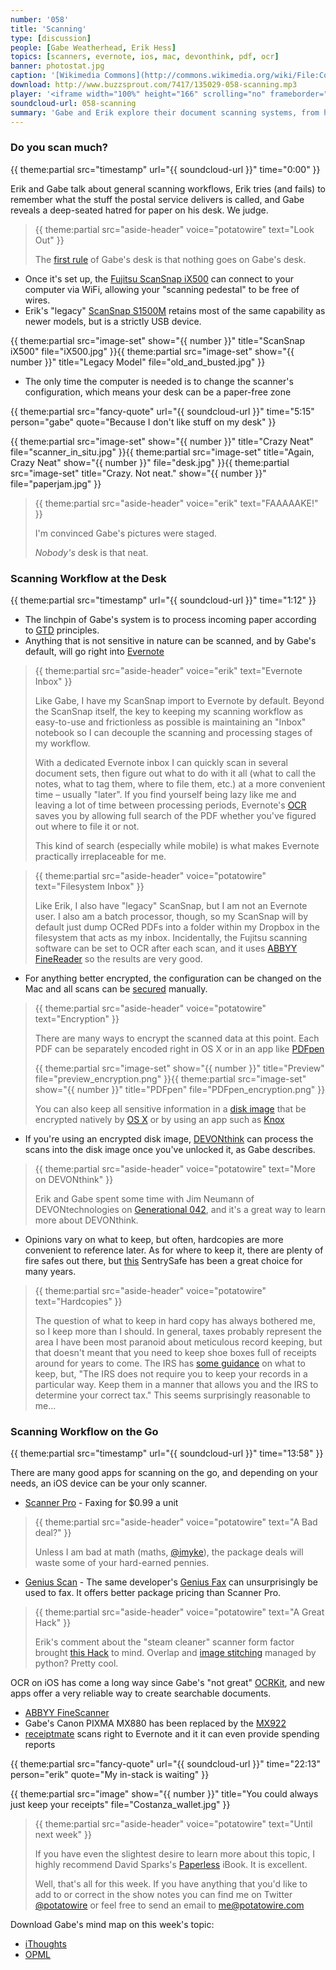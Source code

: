```yaml
---
number: '058'
title: 'Scanning'
type: [discussion]
people: [Gabe Weatherhead, Erik Hess]
topics: [scanners, evernote, ios, mac, devonthink, pdf, ocr]
banner: photostat.jpg
caption: '[Wikimedia Commons](http://commons.wikimedia.org/wiki/File:Commercial_Camera_Company_Photostat_advert_in_American_Machinist_1920-07-01.png)'
download: http://www.buzzsprout.com/7417/135029-058-scanning.mp3
player: '<iframe width="100%" height="166" scrolling="no" frameborder="no" src="https://w.soundcloud.com/player/?url=https%3A//api.soundcloud.com/tracks/123377524&amp;color=ff6600&amp;auto_play=false&amp;show_artwork=true"></iframe>'
soundcloud-url: 058-scanning
summary: 'Gabe and Erik explore their document scanning systems, from hardware, to software, to mobile workflows.'
---
```


### Do you scan much?

{{ theme:partial src="timestamp" url="{{ soundcloud-url }}" time="0:00" }}

Erik and Gabe talk about general scanning workflows, Erik tries (and fails) to remember what the stuff the postal service delivers is called, and Gabe reveals a deep-seated hatred for paper on his desk. We judge. 

> {{ theme:partial src="aside-header" voice="potatowire" text="Look Out" }}
>
>  The [first rule](www.imdb.com/title/tt0137523/) of Gabe's desk is that nothing goes on Gabe's desk.

* Once it's set up, the [Fujitsu ScanSnap iX500](http://www.amazon.com/gp/product/B00ATZ9QMO/ref=as_li_ss_tl?ie=UTF8&camp=1789&creative=390957&creativeASIN=B00ATZ9QMO&linkCode=as2&tag=potatowire-20) can connect to your computer via WiFi, allowing your "scanning pedestal" to be free of wires. 
* Erik's "legacy" [ScanSnap S1500M](http://www.fujitsu.com/us/services/computing/peripherals/scanners/scansnap/scansnap-s1500m.html) retains most of the same capability as newer models, but is a strictly USB device.

{{ theme:partial src="image-set" show="{{ number }}" title="ScanSnap iX500" file="iX500.jpg" }}{{ theme:partial src="image-set" show="{{ number }}" title="Legacy Model" file="old_and_busted.jpg" }}

* The only time the computer is needed is to change the scanner's configuration, which means your desk can be a paper-free zone

{{ theme:partial src="fancy-quote" url="{{ soundcloud-url }}" time="5:15" person="gabe" quote="Because I don't like stuff on my desk" }}

{{ theme:partial src="image-set" show="{{ number }}" title="Crazy Neat" file="scanner_in_situ.jpg" }}{{ theme:partial src="image-set" title="Again, Crazy Neat" show="{{ number }}" file="desk.jpg" }}{{ theme:partial src="image-set" title="Crazy. Not neat." show="{{ number }}" file="paperjam.jpg" }}

> {{ theme:partial src="aside-header" voice="erik" text="FAAAAAKE!" }}
>
> I'm convinced Gabe's pictures were staged. 
> 
> *Nobody's* desk is that neat.

### Scanning Workflow at the Desk

{{ theme:partial src="timestamp" url="{{ soundcloud-url }}" time="1:12" }} 

* The linchpin of Gabe's system is to process incoming paper according to [GTD](http://www.youtube.com/watch?v=jofNR_WkoCE&t=40) principles. 
* Anything that is not sensitive in nature can be scanned, and by Gabe's default, will go right into [Evernote](https://www.evernote.com/referral/Registration.action?uid=117091&sig=c008e6b26a1839c60958169092eb6b42)

> {{ theme:partial src="aside-header" voice="erik" text="Evernote Inbox" }}
>
> Like Gabe, I have my ScanSnap import to Evernote by default. Beyond the ScanSnap itself, the key to keeping my scanning workflow as easy-to-use and frictionless as possible is maintaining an "Inbox" notebook so I can decouple the scanning and processing stages of my workflow.
>
> With a dedicated Evernote inbox I can quickly scan in several document sets, then figure out what to do with it all (what to call the notes, what to tag them, where to file them, etc.) at a more convenient time &ndash; usually "later". If you find yourself being lazy like me and leaving a lot of time between processing periods, Evernote's [OCR](en.wikipedia.org/wiki/Optical_character_recognition/) saves you by allowing full search of the PDF whether you've figured out where to file it or not.
>
> This kind of search (especially while mobile) is what makes Evernote practically irreplaceable for me.

> {{ theme:partial src="aside-header" voice="potatowire" text="Filesystem Inbox" }}
>
> Like Erik, I also have "legacy" ScanSnap, but I am not an Evernote user. I also am a batch processor, though, so my ScanSnap will by default just dump OCRed PDFs into a folder within my Dropbox in the filesystem that acts as my inbox. Incidentally, the Fujitsu scanning software can be set to OCR after each scan, and it uses [ABBYY FineReader](http://finereader.abbyy.com/) so the results are very good.

* For anything better encrypted, the configuration can be changed on the Mac and all scans can be [secured](http://www.strategypage.com/humor/articles/20020406.asp) manually.

> {{ theme:partial src="aside-header" voice="potatowire" text="Encryption" }}
>
>  There are many ways to encrypt the scanned data at this point. Each PDF can be separately encoded right in OS X or in an app like [PDFpen](http://smilesoftware.com/PDFpen/index.html)
> 
> {{ theme:partial src="image-set" show="{{ number }}" title="Preview" file="preview_encryption.png" }}{{ theme:partial src="image-set" show="{{ number }}" title="PDFpen" file="PDFpen_encryption.png" }}
> 
> You can also keep all sensitive information in a [disk image](http://en.wikipedia.org/wiki/Sparse_image/) that be encrypted natively by [OS X](http://support.apple.com/kb/HT1578) or by using an app such as [Knox](https://agilebits.com/knox/)

* If you're using an encrypted disk image, [DEVONthink](http://www.devontechnologies.com/products/devonthink/) can process the scans into the disk image once you've unlocked it, as Gabe describes.

> {{ theme:partial src="aside-header" voice="potatowire" text="More on DEVONthink" }}
>
>   Erik and Gabe spent some time with Jim Neumann of DEVONtechnologies on [Generational 042](/episodes/042-exploring-devonthink-with-jim-neumann), and it's a great way to learn more about DEVONthink.

* Opinions vary on what to keep, but often, hardcopies are more convenient to reference later. As for where to keep it, there are plenty of fire safes out there, but [this](http://www.amazon.com/gp/product/B004QWZINW/ref=as_li_ss_tl?ie=UTF8&camp=1789&creative=390957&creativeASIN=B004QWZINW&linkCode=as2&tag=potatowire-20) SentrySafe has been a great choice for many years.

> {{ theme:partial src="aside-header" voice="potatowire" text="Hardcopies" }}
>
>  The question of what to keep in hard copy has always bothered me, so I keep more than I should. In general, taxes probably represent the area I have been most paranoid about meticulous record keeping, but that doesn't meant that you need to keep shoe boxes full of receipts around for years to come. The IRS has [some guidance](http://www.irs.gov/publications/p17/ch01.html#en_US_2012_publink1000170670) on what to keep, but, "The IRS does not require you to keep your records in a particular way. Keep them in a manner that allows you and the IRS to determine your correct tax." This seems surprisingly reasonable to me...

### Scanning Workflow on the Go

{{ theme:partial src="timestamp" url="{{ soundcloud-url }}" time="13:58" }}

There are many good apps for scanning on the go, and depending on your needs, an iOS device can be your only scanner. 

* [Scanner Pro](https://itunes.apple.com/us/app/scanner-pro-by-readdle/id333710667?mt=8&uo=4&at=11lqk8) - Faxing for $0.99 a unit

> {{ theme:partial src="aside-header" voice="potatowire" text="A Bad deal?" }}
>
> Unless I am bad at math (maths, [@imyke](http://twitter.com/imyke)), the package deals will waste some of your hard-earned pennies.

* [Genius Scan](https://itunes.apple.com/us/app/genius-scan-pdf-scanner/id377672876?mt=8&uo=4&at=11lqk8) - The same developer's [Genius Fax](https://itunes.apple.com/us/app/genius-fax-fax-pdf-documents/id566504821?mt=8&uo=4&at=11lqk8) can unsurprisingly be used to fax. It offers better package pricing than Scanner Pro.

> {{ theme:partial src="aside-header" voice="potatowire" text="A Great Hack" }}
>
>  Erik's comment about the "steam cleaner" scanner form factor brought [this Hack](http://www.mpetroff.net/archives/2013/09/25/scanner-modifications-to-scan-large-documents/) to mind. Overlap and [image stitching](http://en.wikipedia.org/wiki/Image_stitching) managed by python? Pretty cool.


OCR on iOS has come a long way since Gabe's "not great" [OCRKit](https://itunes.apple.com/app/id388421968?mt=8&uo=4&at=11lqk8), and new apps offer a very reliable way to create searchable documents.

* [ABBYY FineScanner](https://itunes.apple.com/us/app/finescanner/id534203582?mt=8&uo=4&at=11lqk8)
* Gabe's Canon PIXMA MX880 has been replaced by the [MX922](http://www.amazon.com/gp/product/B00AVWKUJS/ref=as_li_ss_tl?ie=UTF8&camp=1789&creative=390957&creRtiveASIN=B00AVWKUJS&linkCode=as2&tag=potatowire-20)
* [receiptmate](https://itunes.apple.com/app/receiptmate-scan-your-receipts/id668694949?mt=8&uo=4&at=11lqk8) scans right to Evernote and it it can even provide spending reports

{{ theme:partial src="fancy-quote" url="{{ soundcloud-url }}" time="22:13" person="erik" quote="My in-stack is waiting" }} 

{{ theme:partial src="image" show="{{ number }}" title="You could always just keep your receipts" file="Costanza_wallet.jpg" }} 

> {{ theme:partial src="aside-header" voice="potatowire" text="Until next week" }}
>
> If you have even the slightest desire to learn more about this topic, I highly recommend David Sparks's [Paperless](https://itunes.apple.com/us/book/paperless/id520393162?mt=11&uo=4&at=11lqk8) iBook. It is excellent.
>
> Well, that's all for this week. If you have anything that you'd like to add to or correct in the show notes you can find me on Twitter [@potatowire](http://twitter.com/potatowire/) or feel free to send an email to [me@potatowire.com](mailto:me@potatowire.com)

Download Gabe's mind map on this week's topic:

* [iThoughts]()
* [OPML]()